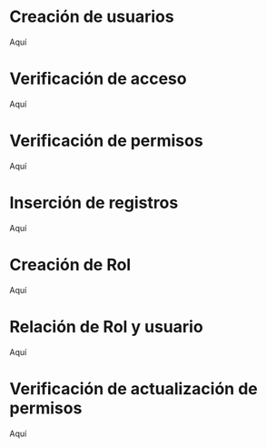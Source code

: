# Creación de usuarios
Aquí

# Verificación de acceso
Aquí


# Verificación de permisos
Aquí


# Inserción de registros
Aquí


# Creación de Rol
Aquí

# Relación de Rol y usuario
Aquí


# Verificación de actualización de permisos
Aquí

